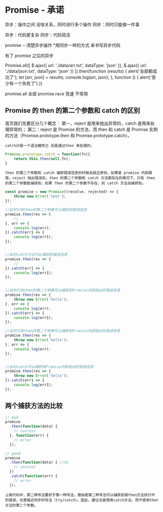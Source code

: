 # Promise - 承诺

异步：操作之间 没啥关系，同时进行多个操作
同步：同时只能做一件事

异步：代码更复杂
同步：代码简洁

promise --清楚异步操作 \*用同步一样的方式 来书写异步代码

有了 promise 之后的异步

Promise.all([
$.ajax({
url: './data/arr.txt',
dataType: 'json'
}),
$.ajax({
url: './data/json.txt',
dataType: 'json'
})
]).then(function (results) {
alert('全部都成功了');
let [arr, json] = results;
console.log(arr, json);
}, function () {
alert('至少有一个失败了')
})

promise.all 全部
promise.race 竞速 不常用

## Promise 的 then 的第二个参数和 catch 的区别

首页我们先要区分几个概念：
第一，reject 是用来抛出异常的，catch 是用来处理异常的；
第二：reject 是 Promise 的方法，而 then 和 catch 是 Promise 实例的方法（Promise.prototype.then 和 Promise.prototype.catch）。

`catch只是一个语法糖而己 还是通过then 来处理的，`

```JavaScript
Promise.prototype.catch = function(fn){
    return this.then(null,fn);
}
```

`then 的第二个参数和 catch 捕获错误信息的时候会就近原则，如果是 promise 内部报错，reject 抛出错误后，then 的第二个参数和 catch 方法都存在的情况下，只有 then 的第二个参数能捕获到，如果 then 的第二个参数不存在，则 catch 方法会捕获到。`

```JavaScript
const promise = new Promise((resolve, rejected) => {
    throw new Error('test');
});

//此时只有then的第二个参数可以捕获到错误信息
promise.then(res => {
    //
}, err => {
    console.log(err);
}).catch(err1 => {
    console.log(err1);
});


//此时catch方法可以捕获到错误信息
promise.then(res => {
    //
}).catch(err1 => {
    console.log(err1);
});


//此时只有then的第二个参数可以捕获到Promise内部抛出的错误信息
promise.then(res => {
    throw new Error('hello');
}, err => {
    console.log(err);
}).catch(err1 => {
    console.log(err1);
});

//此时只有then的第二个参数可以捕获到Promise内部抛出的错误信息
promise.then(res => {
    throw new Error('hello');
}, err => {
    console.log(err);
});


//此时catch可以捕获到Promise内部抛出的错误信息
promise.then(res => {
    throw new Error('hello');
}).catch(err1 => {
    console.log(err1);
});
```

## 两个捕获方法的比较

```JavaScript
// bad
promise
  .then(function(data) {
    // success
  }, function(err) {
    // error
  });

// good
promise
  .then(function(data) { //cb
    // success
  })
  .catch(function(err) {
    // error
  });
```

`上面代码中，第二种写法要好于第一种写法，理由是第二种写法可以捕获前面then方法执行中的错误，也更接近同步的写法（try/catch）。因此，建议总是使用catch方法，而不使用then方法的第二个参数。`
